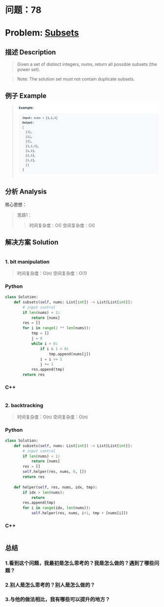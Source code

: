 
# 问题：78
# Problem: [Subsets](https://leetcode.com/problems/subsets/)

## 描述 Description
> Given a set of distinct integers, nums, return all possible subsets (the power set).

> Note: The solution set must not contain duplicate subsets.


## 例子 Example
 
> ![example1](../img/78.png)


## 分析 Analysis

核心思想：
> 思路1：
>> 时间复杂度：O()
>> 空间复杂度：O()


## 解决方案 Solution
```

```
### 1. bit manipulation

> 时间复杂度：O(n)
> 空间复杂度：O(1)

### Python


```python
class Solution:
    def subsets(self, nums: List[int]) -> List[List[int]]:
        # input control
        if len(nums) < 1:
            return [nums]
        res = []
        for i in range(2 ** len(nums)):
            tmp = []
            j = 0
            while i > 0:
                if i & 1 > 0:
                    tmp.append(nums[j])
                i = i >> 1
                j += 1
            res.append(tmp)
        return res
```

### C++

```c++

```


### 2. backtracking

> 时间复杂度：O(n)
> 空间复杂度：O(n)

### Python


```python
class Solution:
    def subsets(self, nums: List[int]) -> List[List[int]]:
        # input control
        if len(nums) < 1:
            return [nums]
        res = []
        self.helper(res, nums, 0, [])
        return res
    
    def helper(self, res, nums, idx, tmp):
        if idx > len(nums):
            return 
        res.append(tmp)
        for i in range(idx, len(nums)):
            self.helper(res, nums, i+1, tmp + [nums[i]])

```

### C++

```c++

```



## 总结

### 1.看到这个问题，我最初是怎么思考的？我是怎么做的？遇到了哪些问题？


### 2.别人是怎么思考的？别人是怎么做的？


### 3.与他的做法相比，我有哪些可以提升的地方？



```python

```
